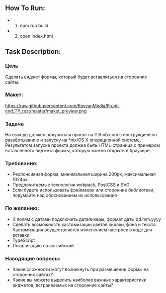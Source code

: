 ## How To Run: 
 - 1) npm run build
 - 2) open index.html
 
## Task Description:
 
### Цель

Сделать виджет формы, который будет вставляться на сторонние сайты.

### Макет:

https://raw.githubusercontent.com/KosyanMedia/Front-end_TP_test/master/maket_preview.png

### Задача

На выходе должен получиться проект на Github.com с инструкцией по развёртыванию и запуску на *nix/OS X операционной системе. Результатом запуска проекта должна быть HTML-страница с примером вставленного виджета формы, которую можно открыть в браузере.

### Требования:

- Респонсивная форма, минимальная ширина 200px, максимальная 1024px.
- Предпочитаемые технологии webpack, PostCSS и SVG
- Если будете использовать фреймворк или сторонние библиотеки, подумайте над обоснованием их использования

### По желанию:

- К полям с датами подключить датапикеры, формат даты dd.mm.yyyy
- Сделать возможность кастомизации цветов кнопки, фона и текста. Кастомизация осуществляется изменением настроек в коде для вставки.
- TypeScript
- Локализацию на английский

### Наводящие вопросы:

- Какие сложности могут возникнуть при размещении формы на сторонних сайтах?
- Какие вы можете выделить наиболее важные характеристики виджетов, встраиваемых на сторонние сайты?
